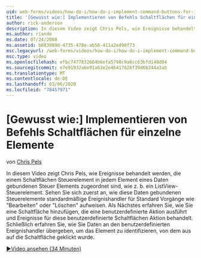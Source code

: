 ```yaml
---
uid: web-forms/videos/how-do-i/how-do-i-implement-command-buttons-for-individual-items
title: '[Gewusst wie:] Implementieren von Befehls Schaltflächen für einzelne Elemente | Microsoft-Dokumentation'
author: rick-anderson
description: In diesem Video zeigt Chris Pels, wie Ereignisse behandelt werden, die einem Schaltflächen Steuerelement in jedem Element eines Daten gebundenen Steuer Elements zugeordnet sind, wie z. b. ein ListView-Steuerelement. Erste,...
ms.author: riande
ms.date: 07/24/2008
ms.assetid: b883989d-4735-478e-ab56-411a2ed98f73
msc.legacyurl: /web-forms/videos/how-do-i/how-do-i-implement-command-buttons-for-individual-items
msc.type: video
ms.openlocfilehash: efbc7477832664b6efa5798c9a8cc63bfd148d04
ms.sourcegitcommit: e7e91932a6e91a63e2e46417626f39d6b244a3ab
ms.translationtype: MT
ms.contentlocale: de-DE
ms.lasthandoff: 03/06/2020
ms.locfileid: "78457971"
---
```

# <a name="how-do-i-implement-command-buttons-for-individual-items"></a>[Gewusst wie:] Implementieren von Befehls Schaltflächen für einzelne Elemente

von [Chris Pels](https://twitter.com/chrispels)

In diesem Video zeigt Chris Pels, wie Ereignisse behandelt werden, die einem Schaltflächen Steuerelement in jedem Element eines Daten gebundenen Steuer Elements zugeordnet sind, wie z. b. ein ListView-Steuerelement. Sehen Sie sich zuerst an, wie diese Daten gebundenen Steuerelemente standardmäßige Ereignishandler für Standard Vorgänge wie "Bearbeiten" oder "Löschen" aufweisen. Als Nächstes erfahren Sie, wie Sie eine Schaltfläche hinzufügen, die eine benutzerdefinierte Aktion ausführt und Ereignisse für diese benutzerdefinierte Schaltflächen Aktion behandelt. Schließlich erfahren Sie, wie Sie Daten an den benutzerdefinierten Ereignishandler übergeben, um das Element zu identifizieren, von dem aus auf die Schaltfläche geklickt wurde.

[&#9654;Video ansehen (34 Minuten)](https://channel9.msdn.com/Blogs/ASP-NET-Site-Videos/how-do-i-implement-command-buttons-for-individual-items)
